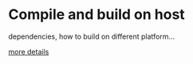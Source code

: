 # Compile and build on host

dependencies, how to build on different platform...

[more details](../../tutorial/README.md)
